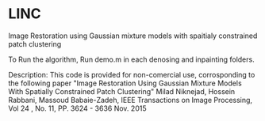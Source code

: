 # LINC


Image Restoration using Gaussian mixture models with spaitialy constrained patch clustering

To Run the algorithm, Run demo.m in each denosing and inpainting folders.


Description:
This code is provided for non-comercial use, corrosponding to the following paper
"Image Restoration Using Gaussian Mixture Models With Spatially Constrained Patch Clustering" 
Milad Niknejad, Hossein Rabbani, Massoud Babaie-Zadeh, IEEE Transactions on Image Processing,  Vol 24 ,  No. 11, PP. 3624 - 3636 Nov. 2015
